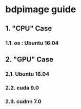 # bdpimage guide

## 1. "CPU" Case
### 1.1. os : Ubuntu 16.04

## 2. "GPU" Case
### 2.1. Ubuntu 16.04
### 2.2. cuda 9.0
### 2.3. cudnn 7.0
